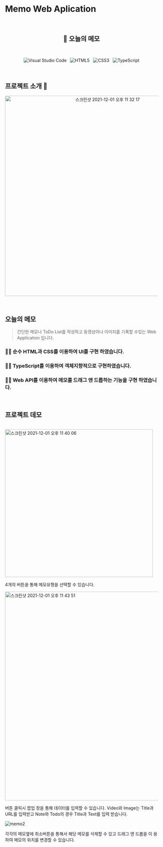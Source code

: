 # Memo Web Aplication

<br>

<h2 align="center"> 📖 오늘의 메모  </h2>

<br>

<p align="center">
<img alt="Visual Studio Code" src ="https://img.shields.io/badge/Visual Studio Code-007ACC.svg?&style=flat&logo=Visual Studio Code&logoColor=white"/>
&nbsp;&nbsp;<img alt="HTML5" src ="https://img.shields.io/badge/HTML5-E34F26.svg?&style=flat&logo=HTML5&logoColor=white"/>&nbsp;&nbsp;
<img alt="CSS3" src ="https://img.shields.io/badge/CSS3-1572B6.svg?&style=flat&logo=CSS3&logoColor=white"/>&nbsp;&nbsp;
<img alt="TypeScript" src ="https://img.shields.io/badge/TypeScript-3178C6.svg?&style=flat&logo=TypeScript&logoColor=white"/>
</p>

<br>

## 프로젝트 소개 🎉

<p align="center">
<img width="660" alt="스크린샷 2021-12-01 오후 11 32 17" src="https://user-images.githubusercontent.com/66069736/144253124-6dc80c49-0daf-4edc-b232-443f7e4780a7.png">
</p>

<br>

## 오늘의 메모

> 간단한 메모나 ToDo List를 작성하고 동영상이나 이미지를 기록할 수있는 Web
> Application 입니다.

<h3> ☝🏼 순수 HTML과 CSS를 이용하여 UI를 구현 하였습니다. </h3>

<h3> ☝🏼 TypeScript를 이용하여 객체지향적으로 구현하였습니다. </h3>

<h3> ☝🏼 Web API를 이용하여 메모를 드래그 앤 드롭하는 기능을 구현 하였습니다. </h3>

<br>

## 프로젝트 데모

<br>

<img width="487" alt="스크린샷 2021-12-01 오후 11 40 06" src="https://user-images.githubusercontent.com/66069736/144254826-6be8ab12-871d-4c21-bd77-2e111a013f30.png">

4개의 버튼을 통해 메모유형을 선택할 수 있습니다.

<img width="688" alt="스크린샷 2021-12-01 오후 11 43 51" src="https://user-images.githubusercontent.com/66069736/144255237-816f1b45-bc70-4927-a25d-ab2dad0dbccd.png">

버튼 클릭시 팝업 창을 통해 데이터를 입력할 수 있습니다. Video와 Image는 Title과
URL를 입력받고 Note와 Todo의 경우 Title과 Text를 입력 받습니다.

![memo2](https://user-images.githubusercontent.com/66069736/144258275-c9eeb9e5-8825-4e18-b7f3-5b24b3805a36.gif)

각각의 메모옆에 취소버튼을 통해서 해당 메모를 삭제할 수 있고 드래그 앤 드롭을 이
용하여 메모의 위치를 변경할 수 있습니다.
